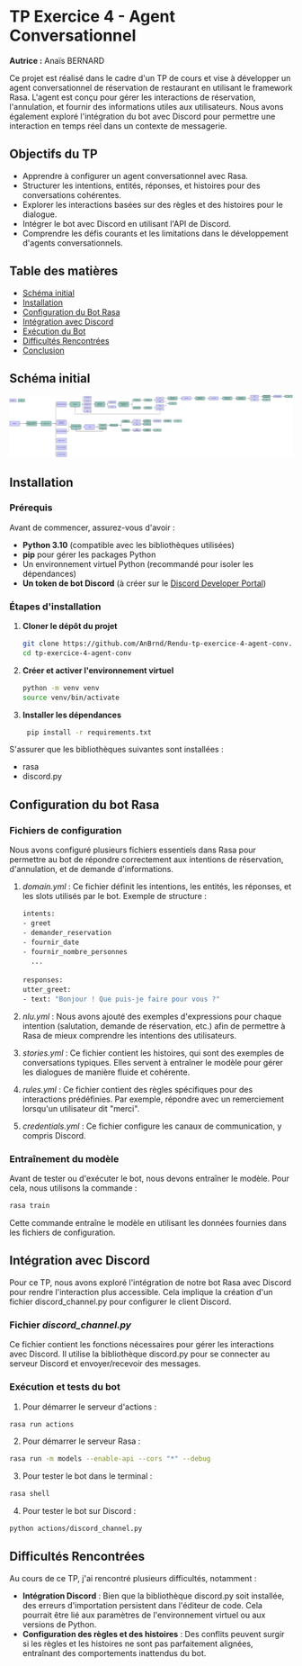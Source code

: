 # TP Exercice 4 - Agent Conversationnel

**Autrice :** Anaïs BERNARD

Ce projet est réalisé dans le cadre d'un TP de cours et vise à développer un agent conversationnel de réservation de restaurant en utilisant le framework Rasa. L'agent est conçu pour gérer les interactions de réservation, l'annulation, et fournir des informations utiles aux utilisateurs. Nous avons également exploré l'intégration du bot avec Discord pour permettre une interaction en temps réel dans un contexte de messagerie.

## Objectifs du TP

- Apprendre à configurer un agent conversationnel avec Rasa.
- Structurer les intentions, entités, réponses, et histoires pour des conversations cohérentes.
- Explorer les interactions basées sur des règles et des histoires pour le dialogue.
- Intégrer le bot avec Discord en utilisant l'API de Discord.
- Comprendre les défis courants et les limitations dans le développement d'agents conversationnels.

## Table des matières

- [Schéma initial](#schéma-initial)
- [Installation](#installation)
- [Configuration du Bot Rasa](#configuration-du-bot-rasa)
- [Intégration avec Discord](#intégration-avec-discord)
- [Exécution du Bot](#exécution-du-bot)
- [Difficultés Rencontrées](#difficultés-rencontrées)
- [Conclusion](#conclusion)

## Schéma initial

![Schéma intéractions](images/TP_Agent_Conv.jpg)

## Installation

### Prérequis

Avant de commencer, assurez-vous d'avoir :

- **Python 3.10** (compatible avec les bibliothèques utilisées)
- **pip** pour gérer les packages Python
- Un environnement virtuel Python (recommandé pour isoler les dépendances)
- **Un token de bot Discord** (à créer sur le [Discord Developer Portal](https://discord.com/developers/applications))

### Étapes d'installation

1. **Cloner le dépôt du projet**

   ```bash
   git clone https://github.com/AnBrnd/Rendu-tp-exercice-4-agent-conv.git
   cd tp-exercice-4-agent-conv
   ```

2. **Créer et activer l'environnement virtuel**

   ```bash
   python -m venv venv
   source venv/bin/activate
   ```
   
3. **Installer les dépendances**

   ```bash
    pip install -r requirements.txt
    ```
S'assurer que les bibliothèques suivantes sont installées :
- rasa
- discord.py

## Configuration du bot Rasa
### Fichiers de configuration

Nous avons configuré plusieurs fichiers essentiels dans Rasa pour permettre au bot 
de répondre correctement aux intentions de réservation, d'annulation, et de demande 
d'informations.

1. *domain.yml* : Ce fichier définit les intentions, les entités, les réponses, et les 
slots utilisés par le bot. 
Exemple de structure :
   ```bash
   intents:
   - greet
   - demander_reservation
   - fournir_date
   - fournir_nombre_personnes
     ...

   responses:
   utter_greet:
   - text: "Bonjour ! Que puis-je faire pour vous ?"
    ```

2. *nlu.yml* : Nous avons ajouté des exemples d'expressions pour chaque intention (salutation,
demande de réservation, etc.) afin de permettre à Rasa de mieux comprendre les intentions des
utilisateurs.

3. *stories.yml* : Ce fichier contient les histoires, qui sont des exemples de conversations 
typiques. Elles servent à entraîner le modèle pour gérer les dialogues de manière fluide et 
cohérente.

4. *rules.yml* : Ce fichier contient des règles spécifiques pour des interactions prédéfinies. 
Par exemple, répondre avec un remerciement lorsqu'un utilisateur dit "merci".

5. *credentials.yml* : Ce fichier configure les canaux de communication, y compris Discord.

### Entraînement du modèle
Avant de tester ou d'exécuter le bot, nous devons entraîner le modèle. Pour cela, nous utilisons la commande :
```bash
rasa train
```
Cette commande entraîne le modèle en utilisant les données fournies dans les fichiers de configuration.

## Intégration avec Discord
Pour ce TP, nous avons exploré l'intégration de notre bot Rasa avec Discord pour rendre l'interaction 
plus accessible. Cela implique la création d'un fichier discord_channel.py pour configurer le client Discord.

### Fichier *discord_channel.py*
Ce fichier contient les fonctions nécessaires pour gérer les interactions avec Discord. Il utilise la
bibliothèque discord.py pour se connecter au serveur Discord et envoyer/recevoir des messages.

### Exécution et tests du bot
1. Pour démarrer le serveur d'actions :
```bash
rasa run actions
```
2. Pour démarrer le serveur Rasa :
```bash
rasa run -m models --enable-api --cors "*" --debug
```
3. Pour tester le bot dans le terminal :
```bash
rasa shell
```
4. Pour tester le bot sur Discord :
```bash
python actions/discord_channel.py
```

## Difficultés Rencontrées
Au cours de ce TP, j'ai rencontré plusieurs difficultés, notamment :
- **Intégration Discord** : Bien que la bibliothèque discord.py soit installée, 
des erreurs d'importation persistent dans l'éditeur de code. Cela pourrait être lié 
aux paramètres de l'environnement virtuel ou aux versions de Python.
- **Configuration des règles et des histoires** : Des conflits peuvent surgir si les règles 
et les histoires ne sont pas parfaitement alignées, entraînant des comportements inattendus
du bot.